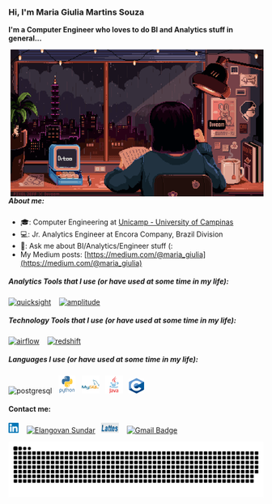 ### Hi, I'm Maria Giulia Martins Souza


**I'm a Computer Engineer who loves to do BI and Analytics stuff in general...**

 <img align="right" alt="GIF" src="https://github.com/MariaGiuliaMartins/MariaGiuliaMartins/blob/main/girl2.gif" width="500" height="290"/>
 
##### About me:

- 🎓: Computer Engineering at [Unicamp - University of Campinas](https://www.unicamp.br/unicamp/english)
- :computer:: Jr. Analytics Engineer at Encora Company, Brazil Division
- :speech_balloon:: Ask me about BI/Analytics/Engineer stuff (:
- My Medium posts: [https://medium.com/@maria_giulia](https://medium.com/@maria_giulia)

##### Analytics Tools that I use (or have used at some time in my life):
<a href="https://aws.amazon.com/quicksight/"><img src="https://allcode.com/wp-content/uploads/2022/12/amazon-quicksight@2x@2x.png" width="80px" alt="quicksight"></a>&nbsp; &nbsp;
<a href="https://amplitude.com/"><img src="https://uploads-us-west-2.insided.com/amplitude-en/attachment/4e0ab4e4-4914-4fe5-9da0-8162667f6a75.png" width="80px" alt="amplitude"></a>&nbsp; &nbsp;

##### Technology Tools that I use (or have used at some time in my life):
<a href="https://airflow.apache.org/"><img src="https://encrypted-tbn0.gstatic.com/images?q=tbn:ANd9GcRLtc0vjEWXsTOG5avPWQOg7sm7iBxDxgk9iA&s" width="80px" alt="airflow"></a>&nbsp; &nbsp;
<a href="https://aws.amazon.com/pt/redshift/"><img src="https://logowik.com/content/uploads/images/amazon-redshift2247.jpg" width="80px" alt="redshift"></a>&nbsp; &nbsp;

##### Languages I use (or have used at some time in my life):

<p align="left">
<img src="https://ezerus.com.au/wp-content/uploads/2019/05/postgresql-logo.png" alt="postgresql" width="35" height="35"/> &nbsp;
<img src="https://raw.githubusercontent.com/devicons/devicon/master/icons/python/python-original-wordmark.svg" alt="python" width="35" height="35"/> &nbsp;
<img src="https://raw.githubusercontent.com/devicons/devicon/master/icons/mysql/mysql-original-wordmark.svg" alt="mysql" width="35" height="35" /> &nbsp;
<img src="https://raw.githubusercontent.com/devicons/devicon/master/icons/java/java-original-wordmark.svg" alt="java" width="35" height="35" /> &nbsp;
<img src="https://github.com/MariaGiuliaMartins/MariaGiuliaMartins/blob/main/C.png" alt="java" width="30" height="30" /> 
</p>

#### Contact me:

<a href="https://www.linkedin.com/in/maria-giulia-martins/"><img src="https://github.com/chandan-reddy-k/chandan-reddy-k/blob/master/assets/linkedin.svg" width="20px" alt="LinkedIn"></a>&nbsp; &nbsp;
<a href="https://github.com/MariaGiuliaMartins" target="_blank"><img src="https://cdn.jsdelivr.net/npm/simple-icons@3.0.1/icons/github.svg" alt="Elangovan Sundar" height="20" width="20" /></a>&nbsp;&nbsp;
<a href="http://lattes.cnpq.br/3483783208416872" target="_blank"><img src="https://github.com/MariaGiuliaMartins/MariaGiuliaMartins/blob/main/lattes.png" alt="Elangovan Sundar" height="20" width="35" /></a>&nbsp; &nbsp;
[![Gmail Badge](https://img.shields.io/badge/-mgmfacul@gmail.com-c14438?style=flat-square&logo=Gmail&logoColor=white&link=mailto:mgmfacul@gmail.com)](mailto:mgmfacul@gmail.com)

 
![Snake animation](https://github.com/MariaGiuliaMartins/MariaGiuliaMartins/blob/output/github-contribution-grid-snake.svg)
 

